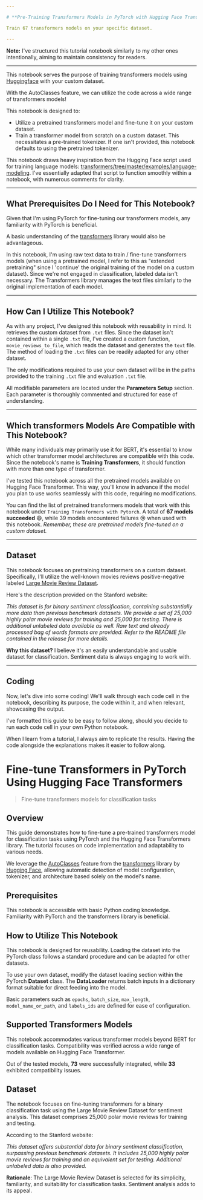 ```yaml
---

# **Pre-Training Transformers Models in PyTorch with Hugging Face Transformers**

Train 67 transformers models on your specific dataset.

---
```


**Note:** I've structured this tutorial notebook similarly to my other ones intentionally, aiming to maintain consistency for readers.

---

This notebook serves the purpose of training transformers models using [Huggingface](https://huggingface.co/transformers/) with your custom dataset.

With the AutoClasses feature, we can utilize the code across a wide range of transformers models!

This notebook is designed to:

- Utilize a pretrained transformers model and fine-tune it on your custom dataset.
- Train a transformer model from scratch on a custom dataset. This necessitates a pre-trained tokenizer. If one isn't provided, this notebook defaults to using the pretrained tokenizer.

This notebook draws heavy inspiration from the Hugging Face script used for training language models: [transformers/tree/master/examples/language-modeling](https://github.com/huggingface/transformers/tree/master/examples/language-modeling). I've essentially adapted that script to function smoothly within a notebook, with numerous comments for clarity.

---

## **What Prerequisites Do I Need for This Notebook?**

Given that I'm using PyTorch for fine-tuning our transformers models, any familiarity with PyTorch is beneficial.

A basic understanding of the [transformers](https://github.com/huggingface/transformers) library would also be advantageous.

In this notebook, I'm using raw text data to train / fine-tune transformers models (when using a pretrained model, I refer to this as "extended pretraining" since I 'continue' the original training of the model on a custom dataset). Since we're not engaged in classification, labeled data isn't necessary. The Transformers library manages the text files similarly to the original implementation of each model.

---

## **How Can I Utilize This Notebook?**

As with any project, I've designed this notebook with reusability in mind. It retrieves the custom dataset from `.txt` files. Since the dataset isn't contained within a single `.txt` file, I've created a custom function, `movie_reviews_to_file`, which reads the dataset and generates the `text` file. The method of loading the `.txt` files can be readily adapted for any other dataset.

The only modifications required to use your own dataset will be in the paths provided to the training `.txt` file and evaluation `.txt` file.

All modifiable parameters are located under the **Parameters Setup** section. Each parameter is thoroughly commented and structured for ease of understanding.

---

## **Which transformers Models Are Compatible with This Notebook?**

While many individuals may primarily use it for BERT, it's essential to know which other transformer model architectures are compatible with this code. Since the notebook's name is **Training Transformers**, it should function with more than one type of transformer.

I've tested this notebook across all the pretrained models available on Hugging Face Transformer. This way, you'll know in advance if the model you plan to use works seamlessly with this code, requiring no modifications.

You can find the list of pretrained transformers models that work with this notebook under `Training Transformers with Pytorch`. A total of **67 models succeeded** 😄, while 39 models encountered failures 😢 when used with this notebook. *Remember, these are pretrained models fine-tuned on a custom dataset.*

---

## **Dataset**

This notebook focuses on pretraining transformers on a custom dataset. Specifically, I'll utilize the well-known movies reviews positive-negative labeled [Large Movie Review Dataset](https://ai.stanford.edu/~amaas/data/sentiment/).

Here's the description provided on the Stanford website:

*This dataset is for binary sentiment classification, containing substantially more data than previous benchmark datasets. We provide a set of 25,000 highly polar movie reviews for training and 25,000 for testing. There is additional unlabeled data available as well. Raw text and already processed bag of words formats are provided. Refer to the README file contained in the release for more details.*

**Why this dataset?** I believe it's an easily understandable and usable dataset for classification. Sentiment data is always engaging to work with.

---

## **Coding**

Now, let's dive into some coding! We'll walk through each code cell in the notebook, describing its purpose, the code within it, and when relevant, showcasing the output.

I've formatted this guide to be easy to follow along, should you decide to run each code cell in your own Python notebook.

When I learn from a tutorial, I always aim to replicate the results. Having the code alongside the explanations makes it easier to follow along.



# Fine-tune Transformers in PyTorch Using Hugging Face Transformers

> Fine-tune transformers models for classification tasks

## Overview

This guide demonstrates how to fine-tune a pre-trained transformers model for classification tasks using PyTorch and the Hugging Face Transformers library. The tutorial focuses on code implementation and adaptability to various needs.

We leverage the [AutoClasses](https://huggingface.co/transformers/model_doc/auto.html) feature from the [transformers](https://github.com/huggingface/transformers) library by [Hugging Face](https://huggingface.co/), allowing automatic detection of model configuration, tokenizer, and architecture based solely on the model's name.

## Prerequisites

This notebook is accessible with basic Python coding knowledge. Familiarity with PyTorch and the transformers library is beneficial.

## How to Utilize This Notebook

This notebook is designed for reusability. Loading the dataset into the PyTorch class follows a standard procedure and can be adapted for other datasets.

To use your own dataset, modify the dataset loading section within the PyTorch **Dataset** class. The **DataLoader** returns batch inputs in a dictionary format suitable for direct feeding into the model.

Basic parameters such as `epochs`, `batch_size`, `max_length`, `model_name_or_path`, and `labels_ids` are defined for ease of configuration.

## Supported Transformers Models

This notebook accommodates various transformer models beyond BERT for classification tasks. Compatibility was verified across a wide range of models available on Hugging Face Transformer.

Out of the tested models, **73** were successfully integrated, while **33** exhibited compatibility issues.

## Dataset

The notebook focuses on fine-tuning transformers for a binary classification task using the Large Movie Review Dataset for sentiment analysis. This dataset comprises 25,000 polar movie reviews for training and testing.

According to the Stanford website:

*This dataset offers substantial data for binary sentiment classification, surpassing previous benchmark datasets. It includes 25,000 highly polar movie reviews for training and an equivalent set for testing. Additional unlabeled data is also provided.*

**Rationale**: The Large Movie Review Dataset is selected for its simplicity, familiarity, and suitability for classification tasks. Sentiment analysis adds to its appeal.
